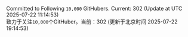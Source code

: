 Committed to Following `10,000` GitHubers. Current: <!-- FOLLOWING_COUNT -->302<!-- FOLLOWING_COUNT --> (Update at UTC <!-- LAST_UPDATED -->2025-07-22 11:14:53<!-- LAST_UPDATED -->)<br>
致力于关注`10,000`个GitHuber。当前：<!-- FOLLOWING_COUNT -->302<!-- FOLLOWING_COUNT --> (更新于北京时间 <!-- LAST_UPDATED_CST -->2025-07-22 19:14:53<!-- LAST_UPDATED_CST -->)
